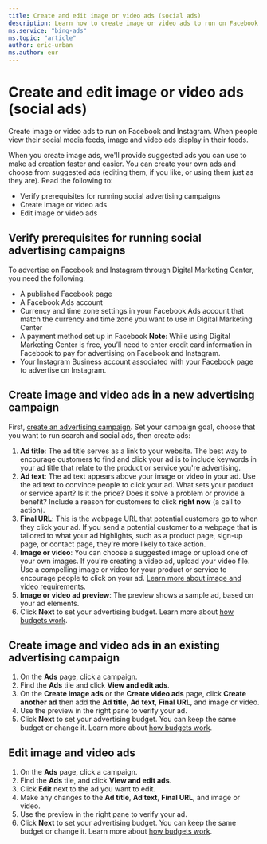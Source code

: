 ```yaml
---
title: Create and edit image or video ads (social ads)
description: Learn how to create image or video ads to run on Facebook and Instagram. When people view their social media feeds, image and video ads display in them.
ms.service: "bing-ads"
ms.topic: "article"
author: eric-urban
ms.author: eur
---
```


# Create and edit image or video ads (social ads)

Create image or video ads to run on Facebook and Instagram. When people view their social media feeds, image and video ads display in their feeds.

When you create image ads, we'll provide suggested ads you can use to make ad creation faster and easier. You can create your own ads and choose from suggested ads (editing them, if you like, or using them just as they are). Read the following to:

- Verify prerequisites for running social advertising campaigns
- Create image or video ads
- Edit image or video ads

## Verify prerequisites for running social advertising campaigns

To advertise on Facebook and Instagram through Digital Marketing Center, you need the following:

- A published Facebook page
- A Facebook Ads account
- Currency and time zone settings in your Facebook Ads account that match the currency and time zone you want to use in Digital Marketing Center
- A payment method set up in Facebook **Note**: While using Digital Marketing Center is free, you’ll need to enter credit card information in Facebook to pay for advertising on Facebook and Instagram.
- Your Instagram Business account associated with your Facebook page to advertise on Instagram.

## Create image and video ads in a new advertising campaign

First, [create an advertising campaign](./hlp_DMC_PROC_CampaignCreation.md). Set your campaign goal, choose that you want to run search and social ads, then create ads:

1. **Ad title**: The ad title serves as a link to your website. The best way to encourage customers to find and click your ad is to include keywords in your ad title that relate to the product or service you're advertising.
1. **Ad text**: The ad text appears above your image or video in your ad. Use the ad text to convince people to click your ad. What sets your product or service apart? Is it the price? Does it solve a problem or provide a benefit? Include a reason for customers to click **right now** (a call to action).
1. **Final URL**: This is the webpage URL that potential customers go to when they click your ad. If you send a potential customer to a webpage that is tailored to what your ad highlights, such as a product page, sign-up page, or contact page, they're more likely to take action.
1. **Image or video**: You can choose a suggested image or upload one of your own images. If you're creating a video ad, upload your video file. Use a compelling image or video for your product or service to encourage people to click on your ad. [Learn more about image and video requirements](./hlp_DMC_CONC_ImageVideoRequirements.md).
1. **Image or video ad preview**: The preview shows a sample ad, based on your ad elements.
1. Click **Next** to set your advertising budget. Learn more about [how budgets work](./hlp_DMC_CONC_Budgets.md).

## Create image and video ads in an existing advertising campaign

1. On the **Ads** page, click a campaign.
1. Find the **Ads** tile and click **View and edit ads**.
1. On the **Create image ads**  or the **Create video ads** page, click **Create another ad** then add the **Ad title**, **Ad text**, **Final URL**, and image or video.
1. Use the preview in the right pane to verify your ad.
1. Click **Next** to set your advertising budget. You can keep the same budget or change it. Learn more about [how budgets work](./hlp_DMC_CONC_Budgets.md).

## Edit image and video ads

1. On the **Ads** page, click a campaign.
1. Find the **Ads** tile, and click **View and edit ads**.
1. Click **Edit** next to the ad you want to edit.
1. Make any changes to the **Ad title**, **Ad text**, **Final URL**, and image or video.
1. Use the preview in the right pane to verify your ad.
1. Click **Next** to set your advertising budget. You can keep the same budget or change it. Learn more about [how budgets work](./hlp_DMC_CONC_Budgets.md).


